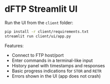 # dFTP Streamlit UI

Run the UI from the `client` folder:

```bash
pip install -r client/requirements.txt
streamlit run client/ui/app.py
```

Features:
- Connect to FTP host/port
- Enter commands in a terminal-like input
- History panel with timestamps and responses
- Basic progress indications for `STOR` and `RETR`
- Errors shown in the UI (app does not crash)
